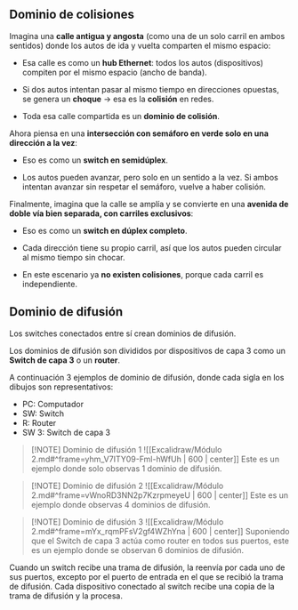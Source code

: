 ## Dominio de colisiones
 
Imagina una **calle antigua y angosta** (como una de un solo carril en ambos sentidos) donde los autos de ida y vuelta comparten el mismo espacio:

- Esa calle es como un **hub Ethernet**: todos los autos (dispositivos) compiten por el mismo espacio (ancho de banda).
    
- Si dos autos intentan pasar al mismo tiempo en direcciones opuestas, se genera un **choque** → esa es la **colisión** en redes.
    
- Toda esa calle compartida es un **dominio de colisión**.
    

Ahora piensa en una **intersección con semáforo en verde solo en una dirección a la vez**:

- Eso es como un **switch en semidúplex**.
    
- Los autos pueden avanzar, pero solo en un sentido a la vez. Si ambos intentan avanzar sin respetar el semáforo, vuelve a haber colisión.
    

Finalmente, imagina que la calle se amplía y se convierte en una **avenida de doble vía bien separada, con carriles exclusivos**:

- Eso es como un **switch en dúplex completo**.
    
- Cada dirección tiene su propio carril, así que los autos pueden circular al mismo tiempo sin chocar.
    
- En este escenario ya **no existen colisiones**, porque cada carril es independiente.

## Dominio de difusión

Los switches conectados entre sí crean dominios de difusión.

Los dominios de difusión son divididos por dispositivos de capa 3 como un **Switch de capa 3** o un **router**.

A continuación 3 ejemplos de dominio de difusión, donde cada sigla en los dibujos son representativos:
- PC: Computador
- SW: Switch
- R: Router
- SW 3: Switch de capa 3

> [!NOTE] Dominio de difusión 1
> ![[Excalidraw/Módulo 2.md#^frame=yhm_V7ITY09-Fml-hWfUh | 600 |  center]]
> Este es un ejemplo donde solo observas 1 dominio de difusión.


> [!NOTE] Dominio de difusión 2
>  ![[Excalidraw/Módulo 2.md#^frame=vWnoRD3NN2p7KzrpmeyeU | 600 | center]]
>  Este es un ejemplo donde observas 4 dominios de difusión.


> [!NOTE] Dominio de difusión 3
> ![[Excalidraw/Módulo 2.md#^frame=mYx_rqmPFsV2gf4WZhYna | 600 | center]]
> Suponiendo que el Switch de capa 3 actúa como router en todos sus puertos, este es un ejemplo donde se observan 6 dominios de difusión.

Cuando un switch recibe una trama de difusión, la reenvía por cada uno de sus puertos, excepto por el puerto de entrada en el que se recibió la trama de difusión. Cada dispositivo conectado al switch recibe una copia de la trama de difusión y la procesa.